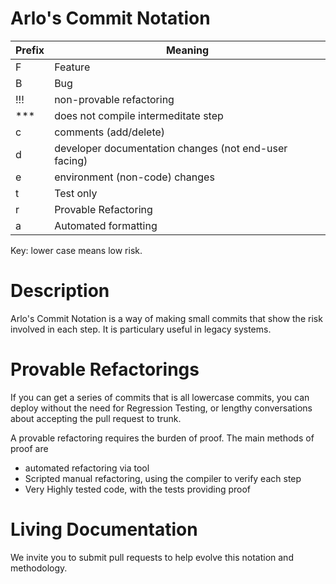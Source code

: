 # Arlo's Commit Notation

| Prefix  | Meaning |
| ------------- | ------------- |
| F             | Feature       | 
| B | Bug | 
| !!! | non-provable refactoring | 
| *** | does not compile intermeditate step | 
| c | comments (add/delete) | 
| d | developer documentation changes (not end-user facing) |
| e | environment (non-code) changes | 
| t | Test only | 
| r | Provable Refactoring | 
| a | Automated formatting | 

Key: lower case means low risk.

# Description
Arlo's Commit Notation is a way of making small commits that show the risk involved in each step. It is particulary useful in legacy systems. 

# Provable Refactorings
If you can get a series of commits that is all lowercase commits, you can deploy without the need for Regression Testing, or lengthy conversations about accepting the pull request to trunk.

A provable refactoring requires the burden of proof. The main methods of proof are
* automated refactoring via tool
* Scripted manual refactoring, using the compiler to verify each step
* Very Highly tested code, with the tests providing proof

# Living Documentation
We invite you to submit pull requests to help evolve this notation and methodology.
